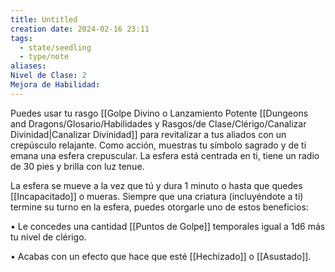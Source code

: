 ```yaml
---
title: Untitled
creation date: 2024-02-16 23:11
tags:
  - state/seedling
  - type/note
aliases: 
Nivel de Clase: 2
Mejora de Habilidad:
---
```

Puedes usar tu rasgo [[Golpe Divino o Lanzamiento Potente [[Dungeons and Dragons/Glosario/Habilidades y Rasgos/de Clase/Clérigo/Canalizar Divinidad|Canalizar Divinidad]] para revitalizar a tus aliados con un crepúsculo relajante.
Como acción, muestras tu símbolo sagrado y de ti emana una esfera crepuscular. La esfera está
centrada en ti, tiene un radio de 30 pies y brilla con luz tenue.

La esfera se mueve a la vez que tú y dura 1 minuto o hasta que quedes [[Incapacitado]] o mueras.
Siempre que una criatura (incluyéndote a ti) termine su turno en la esfera, puedes otorgarle uno de
estos beneficios:

• Le concedes una cantidad [[Puntos de Golpe]] temporales igual a 1d6 más tu nivel de clérigo.

• Acabas con un efecto que hace que esté [[Hechizado]] o [[Asustado]].

